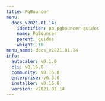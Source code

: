 ```yaml
---
title: PgBouncer
menu:
  docs_v2021.01.14:
    identifier: pb-pgbouncer-guides
    name: PgBouncer
    parent: guides
    weight: 10
menu_name: docs_v2021.01.14
info:
  autocaler: v0.1.0
  cli: v0.16.0
  community: v0.16.0
  enterprise: v0.3.0
  installer: v0.16.0
  version: v2021.01.14
---
```


